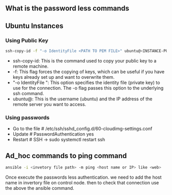 ## What is the password less commands
## Ubuntu Instances
### Using Public Key
``` sh
ssh-copy-id -f "-o IdentityFile <PATH TO PEM FILE>" ubuntu@<INSTANCE-PUBLIC-IP>
```
- ssh-copy-id: This is the command used to copy your public key to a remote machine.
- -f: This flag forces the copying of keys, which can be useful if you have keys already set up and want to overwrite them.
- "-o IdentityFile ": This option specifies the identity file (private key) to use for the connection. The -o flag passes this option to the underlying ssh command.
- ubuntu@: This is the username (ubuntu) and the IP address of the remote server you want to access.
### Using passwords
- Go to the file # /etc/ssh/sshd_config.d/60-cloudimg-settings.conf
- Update # PasswordAuthentication yes
- Restart # SSH -> sudo systemctl restart ssh

## Ad_hoc commands to ping command
```sh
ansible -i <invetory file path> -m ping <host name or IP> like <web>
```
Once execute the passwords less authentication. we need to add the host name in invertory file on control node. then to check that connection use the above the ansible command.

